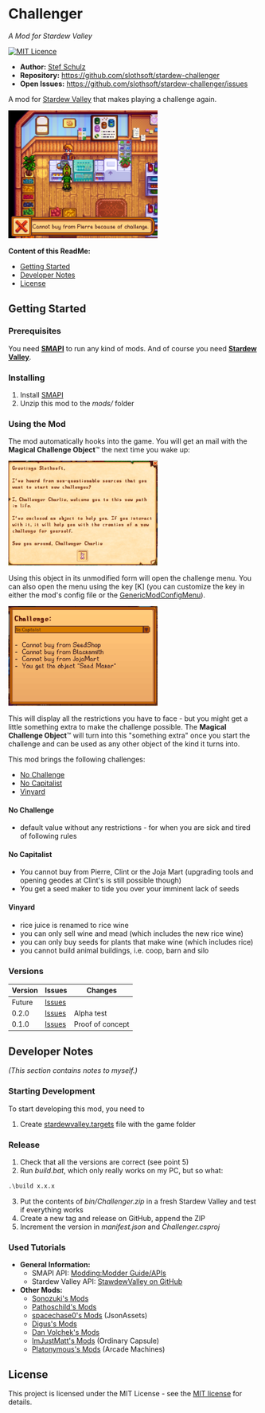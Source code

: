 ﻿# Challenger

_A Mod for Stardew Valley_

[![MIT Licence](https://img.shields.io/github/license/jenkinsci/java-client-api.svg?label=License)](LICENSE)

- **Author:** [Stef Schulz](mailto:s.schulz@slothsoft.de)
- **Repository:** <https://github.com/slothsoft/stardew-challenger>
- **Open Issues:** <https://github.com/slothsoft/stardew-challenger/issues>

A mod for [Stardew Valley](https://www.stardewvalley.net/) that makes playing a challenge again.

<img alt="Screenshot" src="readme/screenshot.png" width="300"/>

**Content of this ReadMe:**

- [Getting Started](#getting-started)
- [Developer Notes](#developer-notes)
- [License](#license)



## Getting Started

### Prerequisites

You need **[SMAPI](https://smapi.io/)** to run any kind of mods. And of course you need 
**[Stardew Valley](https://www.stardewvalley.net/)**.


### Installing

1. Install [SMAPI](https://smapi.io/)
1. Unzip this mod to the _mods/_ folder


### Using the Mod

The mod automatically hooks into the game. You will get an mail with the **Magical Challenge Object**™ 
the next time you wake up:

<img alt="Screenshot Mail" src="readme/screenshot_mail.png" width="300"/>

Using this object in its unmodified form will open the challenge menu. You can also open the menu using the
key [K] (you can customize the key in either the mod's config file or the [GenericModConfigMenu](https://github.com/spacechase0/StardewValleyMods/tree/develop/GenericModConfigMenu)).

<img alt="Screenshot Mail" src="readme/screenshot_menu.png" width="300"/>

This will display all the restrictions you have to face - but you might get a little something extra to 
make the challenge possible. The **Magical Challenge Object**™ will turn into this "something extra" once you
start the challenge and can be used as any other object of the kind it turns into.

This mod brings the following challenges:

- [No Challenge](#no-challenge)
- [No Capitalist](#no-capitalist)
- [Vinyard](#vinyard)

#### No Challenge

- default value without any restrictions - for when you are sick and tired of following rules

#### No Capitalist

- You cannot buy from Pierre, Clint or the Joja Mart (upgrading tools and opening geodes at Clint's is still possible though)
- You get a seed maker to tide you over your imminent lack of seeds

#### Vinyard

- rice juice is renamed to rice wine
- you can only sell wine and mead (which includes the new rice wine)
- you can only buy seeds for plants that make wine (which includes rice)
- you cannot build animal buildings, i.e. coop, barn and silo

### Versions

| Version | Issues | Changes          |
|---------| ------ |------------------|
| Future  | [Issues](https://github.com/slothsoft/stardew-challenger/milestone/4) |                  |
| 0.2.0   | [Issues](https://github.com/slothsoft/stardew-challenger/milestone/2?closed=1) | Alpha test |
| 0.1.0   | [Issues](https://github.com/slothsoft/stardew-challenger/milestone/1?closed=1) | Proof of concept |


## Developer Notes

_(This section contains notes to myself.)_

### Starting Development

To start developing this mod, you need to

1. Create [stardewvalley.targets](https://github.com/Pathoschild/SMAPI/blob/develop/docs/technical/mod-package.md#custom-game-path) file with the game folder

### Release

1. Check that all the versions are correct (see point 5)
2. Run _build.bat_, which only really works on my PC, but so what: 
```bat
.\build x.x.x
```
3. Put the contents of _bin/Challenger.zip_ in a fresh Stardew Valley and test if everything works
4. Create a new tag and release on GitHub, append the ZIP
5. Increment the version in _manifest.json_ and _Challenger.csproj_

### Used Tutorials

- **General Information:**
  - SMAPI API: [Modding:Modder Guide/APIs](https://stardewvalleywiki.com/Modding:Modder_Guide/APIs)
  - Stardew Valley API: [StawdewValley on GitHub](https://github.com/veywrn/StardewValley)
- **Other Mods:**
  - [Sonozuki's Mods](https://github.com/Sonozuki/StardewMods)
  - [Pathoschild's Mods](https://github.com/Pathoschild/StardewMods/tree/stable)
  - [spacechase0's Mods](https://github.com/spacechase0/StardewValleyMods) (JsonAssets)
  - [Digus's Mods](https://github.com/Digus/StardewValleyMods)
  - [Dan Volchek's Mods](https://github.com/danvolchek/StardewMods)
  - [ImJustMatt's Mods](https://github.com/ImJustMatt/StardewMods) (Ordinary Capsule)
  - [Platonymous's Mods](https://github.com/Platonymous/Stardew-Valley-Mods) (Arcade Machines)



## License

This project is licensed under the MIT License - see the [MIT license](LICENSE) for details.